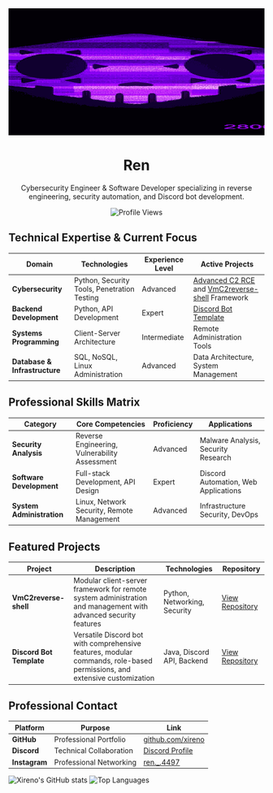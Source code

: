 <img src="banner_stretched.gif" alt="Banner" style="width:100%; height:250px; object-fit:cover;">

<h1 align="center">Ren</h1>

<p align="center">
  Cybersecurity Engineer & Software Developer specializing in reverse engineering, security automation, and Discord bot development.
</p>

<p align="center">
  <img src="https://komarev.com/ghpvc/?username=xireno&color=blueviolet" alt="Profile Views">
</p>

## Technical Expertise & Current Focus

| **Domain** | **Technologies** | **Experience Level** | **Active Projects** |
|------------|------------------|---------------------|---------------------|
| **Cybersecurity** | Python, Security Tools, Penetration Testing | Advanced | [Advanced C2 RCE](https://github.com/xireno/RCE-malware) and [VmC2reverse-shell](https://github.com/xireno/vmc2) Framework |
| **Backend Development** | Python, API Development | Expert | [Discord Bot Template](https://github.com/xireno/discord-bot-template) |
| **Systems Programming** | Client-Server Architecture | Intermediate | Remote Administration Tools |
| **Database & Infrastructure** | SQL, NoSQL, Linux Administration | Advanced | Data Architecture, System Management |

## Professional Skills Matrix

| **Category** | **Core Competencies** | **Proficiency** | **Applications** |
|--------------|----------------------|-----------------|------------------|
| **Security Analysis** | Reverse Engineering, Vulnerability Assessment | Advanced | Malware Analysis, Security Research |
| **Software Development** | Full-stack Development, API Design | Expert | Discord Automation, Web Applications |
| **System Administration** | Linux, Network Security, Remote Management | Advanced | Infrastructure Security, DevOps |

## Featured Projects

| **Project** | **Description** | **Technologies** | **Repository** |
|-------------|-----------------|------------------|----------------|
| **VmC2reverse-shell** | Modular client-server framework for remote system administration and management with advanced security features | Python, Networking, Security | [View Repository](https://github.com/xireno/vmc2) |
| **Discord Bot Template** | Versatile Discord bot with comprehensive features, modular commands, role-based permissions, and extensive customization | Java, Discord API, Backend | [View Repository](https://github.com/xireno/discord-bot-template) |

## Professional Contact

| **Platform** | **Purpose** | **Link** |
|--------------|-------------|----------|
| **GitHub** | Professional Portfolio | [github.com/xireno](https://github.com/xireno) |
| **Discord** | Technical Collaboration | [Discord Profile](https://discordapp.com/users/957578507649683457) |
| **Instagram** | Professional Networking | [ren._.4497](https://instagram.com/ren._.4497) |

![Xireno's GitHub stats](https://github-readme-stats.vercel.app/api?username=xireno&show_icons=true&theme=radical)
![Top Languages](https://github-readme-stats.vercel.app/api/top-langs/?username=xireno&layout=compact&theme=radical)
